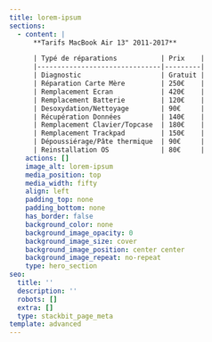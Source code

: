 ```yaml
---
title: lorem-ipsum
sections:
  - content: |
      **Tarifs MacBook Air 13" 2011-2017**

      | Typé de réparations           | Prix    |
      |-------------------------------|---------|
      | Diagnostic                    | Gratuit |
      | Réparation Carte Mère         | 250€    |
      | Remplacement Ecran            | 420€    |
      | Remplacement Batterie         | 120€    |
      | Desoxydation/Nettoyage        | 90€     |
      | Récupération Données          | 140€    |
      | Remplacement Clavier/Topcase  | 180€    |
      | Remplacement Trackpad         | 150€    |
      | Dépoussiérage/Pâte thermique  | 90€     |
      | Reinstallation OS             | 80€     |
    actions: []
    image_alt: lorem-ipsum
    media_position: top
    media_width: fifty
    align: left
    padding_top: none
    padding_bottom: none
    has_border: false
    background_color: none
    background_image_opacity: 0
    background_image_size: cover
    background_image_position: center center
    background_image_repeat: no-repeat
    type: hero_section
seo:
  title: ''
  description: ''
  robots: []
  extra: []
  type: stackbit_page_meta
template: advanced
---
```

